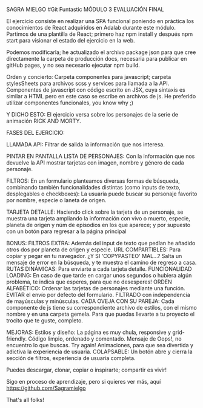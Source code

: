 SAGRA MIELGO #Git Funtastic
MÓDULO 3 EVALUACIÓN FINAL

El ejercicio consiste en realizar una SPA funcional poniendo en práctica los conocimientos de React adquiridos en Adalab durante este módulo.
Partimos de una plantilla de React; primero haz npm install y después npm start para visionar el estado del ejercicio en la web.

Podemos modificarla; he actualizado el archivo package json para que cree directamente la carpeta de producción docs, necesaria para publicar en gitHub pages, y no sea necesario ejecutar npm build.

Orden y concierto:
Carpeta componentes para javascript; carpeta stylesSheets para archivos scss y services para llamada a la API.
Componentes de javascript con código escrito en JSX, cuya sintaxis es similar a HTML pero en este caso se escribe en archivos de js.
He preferido utilizar componentes funcionales, you know why ;)

Y DICHO ESTO:
El ejercicio versa sobre los personajes de la serie de animación RICK AND MORTY.

FASES DEL EJERCICIO:

LLAMADA API: Filtrar de salida la información que nos interesa.

PINTAR EN PANTALLA LISTA DE PERSONAJES: Con la información que nos devuelve la API mostrar tarjetas con imagen, nombre y género de cada personaje.

FILTROS: En un formulario planteamos diversas formas de búsqueda, combinando también funcionalidades distintas (como inputs de texto, desplegables o checkboxes):
La usuaria puede buscar su personaje favorito por nombre, especie o laneta de origen.

TARJETA DETALLE: Haciendo click sobre la tarjeta de un personaje, se muestra una tarjeta ampliando la información con vivo o muerto, especie, planeta de origen y núm de episodios en los que aparece; y por supuesto con un botón para regresar a la página principal

BONUS:
FILTROS EXTRA: Además del input de texto que pedían he añadido otros dos por planeta de origen y especie.
URL COMPARTIBLES: Para copiar y pegar en tu navegador.
¿Y SI 'COPYPASTEO' MAL...? Salta un mensaje de error en la búsqueda, y te muestra el camino de regreso a casa.
RUTAS DINÁMICAS: Para enviarte a cada tarjeta detalle.
FUNCIONALIDAD LOADING: En caso de que tarde en cargar unos segundos o hubiera algún problema, te indica que esperes, para que no desesperes!
ORDEN ALFABÉTICO: Ordenar las tarjetas de personajes mediante una función.
EVITAR el envío por defecto del formulario.
FILTRADO con independencia de mayúsculas y minúsculas.
CADA OVEJA CON SU PAREJA: Cada componente de js tiene su correspondiente archivo de estilos, con el mismo nombre y en una carpeta gemela. Para que puedas llevarte a tu proyecto el trocito que te guste, completo.

MEJORAS:
Estilos y diseño: La página es muy chula, responsive y grid-friendly.
Código limpio, ordenado y comentado.
Mensaje de Oops!, no encuentro lo que buscas. Try again!
Animaciones, para que sea divertida y adictiva la experiencia de usuaria.
COLAPSABLE: Un botón abre y cierra la sección de filtros, experiencia de usuaria completa.

Puedes descargar, clonar, copiar o inspirarte; compartir es vivir!

Sigo en proceso de aprendizaje, pero si quieres ver más,
aquí https://github.com/Sagramielgo

That's all folks!
